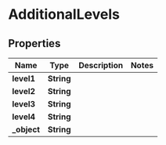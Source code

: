 

# AdditionalLevels


## Properties

| Name | Type | Description | Notes |
|------------ | ------------- | ------------- | -------------|
|**level1** | **String** |  |  |
|**level2** | **String** |  |  |
|**level3** | **String** |  |  |
|**level4** | **String** |  |  |
|**_object** | **String** |  |  |



